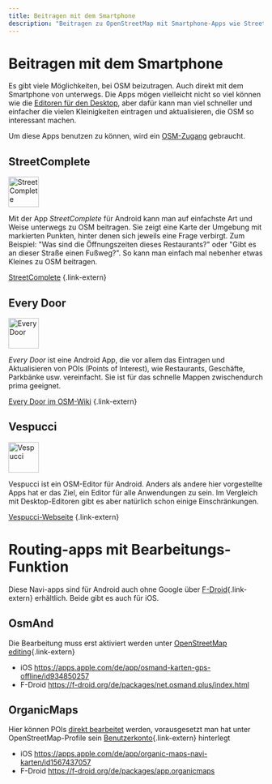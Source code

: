 ```yaml
---
title: Beitragen mit dem Smartphone
description: "Beitragen zu OpenStreetMap mit Smartphone-Apps wie StreetComplete, Every Door und Vespucci – unkompliziert unterwegs Daten erfassen."
---
```


# Beitragen mit dem Smartphone

Es gibt viele Möglichkeiten, bei OSM beizutragen. Auch direkt mit dem Smartphone
von unterwegs. Die Apps mögen vielleicht nicht so viel können wie die [Editoren
für den Desktop](/beitragen/editoren), aber dafür kann man viel schneller und
einfacher die vielen Kleinigkeiten eintragen und aktualisieren, die OSM so
interessant machen.

Um diese Apps benutzen zu können, wird ein [OSM-Zugang](/beitragen/osm-zugang/)
gebraucht.

## StreetComplete

<img src="streetcomplete-logo.svg" width="60" class="float-left" alt="StreetComplete" />

Mit der App *StreetComplete* für Android kann man auf einfachste Art und Weise
unterwegs zu OSM beitragen. Sie zeigt eine Karte der Umgebung mit markierten
Punkten, hinter denen sich jeweils eine Frage verbirgt. Zum Beispiel: "Was sind
die Öffnungszeiten dieses Restaurants?" oder "Gibt es an dieser Straße einen
Fußweg?". So kann man einfach mal nebenher etwas Kleines zu OSM beitragen.

[StreetComplete](https://streetcomplete.app/)
{.link-extern}

## Every Door

<img src="everydoor-logo.png" width="60" class="float-left" alt="Every Door" />

*Every Door* ist eine Android App, die vor allem das Eintragen und Aktualisieren
von POIs (Points of Interest), wie Restaurants, Geschäfte, Parkbänke usw.
vereinfacht. Sie ist für das schnelle Mappen zwischendurch prima geeignet.

[Every Door im OSM-Wiki](https://wiki.openstreetmap.org/wiki/Every_Door)
{.link-extern}

## Vespucci

<img src="vespucci-logo.svg" width="60" class="float-left" alt="Vespucci" />

Vespucci ist ein OSM-Editor für Android. Anders als andere hier vorgestellte
Apps hat er das Ziel, ein Editor für alle Anwendungen zu sein. Im Vergleich
mit Desktop-Editoren gibt es aber natürlich schon einige Einschränkungen.

[Vespucci-Webseite](https://vespucci.io/)
{.link-extern}

# Routing-apps mit Bearbeitungs-Funktion
Diese Navi-apps sind für Android auch ohne Google über [F-Droid](https://f-droid.org/){.link-extern} erhältlich. Beide gibt es auch für iOS.

## OsmAnd
Die Bearbeitung muss erst aktiviert werden unter [OpenStreetMap editing](https://osmand.net/docs/user/plugins/osm-editing/#plugin-settings){.link-extern}
* iOS https://apps.apple.com/de/app/osmand-karten-gps-offline/id934850257
* F-Droid https://f-droid.org/de/packages/net.osmand.plus/index.html

## OrganicMaps
Hier können POIs [direkt bearbeitet](https://organicmaps.app/faq/map-editing/) werden, vorausgesetzt man hat unter OpenStreetMap-Profile sein [Benutzerkonto](https://www.openstreetmap.org/user/new){.link-extern} hinterlegt
* iOS https://apps.apple.com/de/app/organic-maps-navi-karten/id1567437057
* F-Droid https://f-droid.org/de/packages/app.organicmaps

